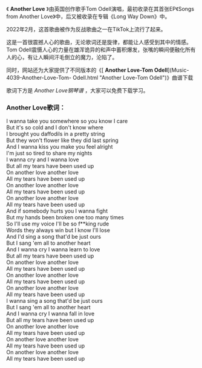 

《 **Another Love** 》由英国创作歌手Tom Odell演唱，最初收录在其首张EP《Songs from Another
Love》中，后又被收录在专辑《Long Way Down》中。

2022年2月，这首歌曲被作为反战歌曲之一在TikTok上流行了起来。

这是一首很震撼人心的歌曲，无论歌词还是旋律，都能让人感受到其中的情感。Tom
Odell震慑人心的力量在雄浑诡异的和声中蓄积爆发，张嘴的瞬间便融化所有人的心，有让人瞬间汗毛倒立的魔力，沦陷了。

同时，网站还为大家提供了不同版本的《[ **Another Love-Tom Odell**](Music-4039-Another-Love-Tom-
Odell.html "Another Love-Tom Odell")》曲谱下载

歌词下方是 _Another Love钢琴谱_ ，大家可以免费下载学习。

### Another Love歌词：

I wanna take you somewhere so you know I care  
But it's so cold and I don't know where  
I brought you daffodils in a pretty string  
But they won't flower like they did last spring  
And I wanna kiss you make you feel alright  
I'm just so tired to share my nights  
I wanna cry and I wanna love  
But all my tears have been used up  
On another love another love  
All my tears have been used up  
On another love another love  
All my tears have been used up  
On another love another love  
All my tears have been used up  
And if somebody hurts you I wanna fight  
But my hands been broken one too many times  
So I'll use my voice I'll be so f**king rude  
Words they always win but I know I'll lose  
And I'd sing a song that'd be just ours  
But I sang 'em all to another heart  
And I wanna cry I wanna learn to love  
But all my tears have been used up  
On another love another love  
All my tears have been used up  
On another love another love  
All my tears have been used up  
On another love another love  
All my tears have been used up  
I wanna sing a song that'd be just ours  
But I sang 'em all to another heart  
And I wanna cry I wanna fall in love  
But all my tears have been used up  
On another love another love  
All my tears have been used up  
On another love another love  
All my tears have been used up  
On another love another love  
All my tears have been used up

